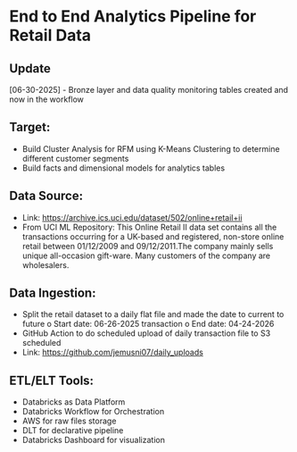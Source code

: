 # End to End Analytics Pipeline for Retail Data

## Update

[06-30-2025] - Bronze layer and data quality monitoring tables created and now in the workflow 

## Target:

-	Build Cluster Analysis for RFM using K-Means Clustering to determine different customer segments
- Build facts and dimensional models for analytics tables

## Data Source:

-	Link: https://archive.ics.uci.edu/dataset/502/online+retail+ii
-	From UCI  ML Repository: This Online Retail II data set contains all the transactions occurring for a UK-based and registered, non-store online retail between 01/12/2009 and 09/12/2011.The company mainly sells unique all-occasion gift-ware. Many customers of the company are wholesalers.


## Data Ingestion:

-	Split the retail dataset to a daily flat file and made the date to current to future
o	Start date: 06-26-2025 transaction
o	End date: 04-24-2026
-	GitHub Action to do scheduled upload of daily transaction file to S3 scheduled
  - Link: https://github.com/jemusni07/daily_uploads


 ## ETL/ELT Tools:

-	Databricks as Data Platform
-	Databricks Workflow for Orchestration
-	AWS for raw files storage
-	DLT for declarative pipeline
-	Databricks Dashboard for visualization
